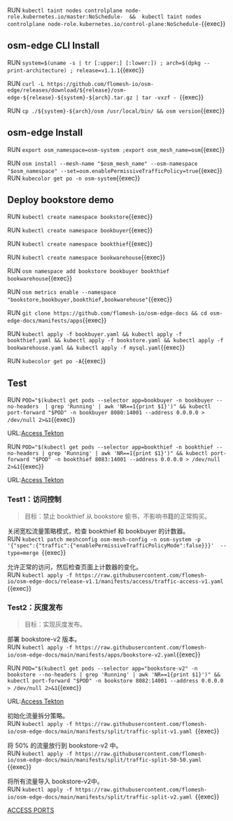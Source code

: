RUN `kubectl taint nodes controlplane node-role.kubernetes.io/master:NoSchedule-  &&  kubectl taint nodes controlplane node-role.kubernetes.io/control-plane:NoSchedule-`{{exec}}   

## osm-edge CLI Install  

RUN `system=$(uname -s | tr [:upper:] [:lower:]) ; arch=$(dpkg --print-architecture) ; release=v1.1.1`{{exec}}   

RUN `curl -L https://github.com/flomesh-io/osm-edge/releases/download/${release}/osm-edge-${release}-${system}-${arch}.tar.gz | tar -vxzf -
`{{exec}} 

RUN `cp ./${system}-${arch}/osm /usr/local/bin/ && osm version`{{exec}} 


## osm-edge Install   

RUN `export osm_namespace=osm-system ;export osm_mesh_name=osm`{{exec}}   

RUN `osm install --mesh-name "$osm_mesh_name" --osm-namespace "$osm_namespace" --set=osm.enablePermissiveTrafficPolicy=true`{{exec}}   
RUN `kubecolor get po -n osm-system`{{exec}}  

## Deploy bookstore demo 

RUN `kubectl create namespace bookstore`{{exec}} 

RUN `kubectl create namespace bookbuyer`{{exec}} 

RUN `kubectl create namespace bookthief`{{exec}}   

RUN `kubectl create namespace bookwarehouse`{{exec}}    

RUN `osm namespace add bookstore bookbuyer bookthief bookwarehouse`{{exec}}  

RUN `osm metrics enable --namespace "bookstore,bookbuyer,bookthief,bookwarehouse"`{{exec}} 

RUN `git clone https://github.com/flomesh-io/osm-edge-docs && cd osm-edge-docs/manifests/apps`{{exec}} 

RUN `kubectl apply -f bookbuyer.yaml && kubectl apply -f bookthief.yaml && kubectl apply -f bookstore.yaml && kubectl apply -f bookwarehouse.yaml && kubectl apply -f mysql.yaml`{{exec}} 

RUN `kubecolor get po -A`{{exec}} 


## Test 

RUN `POD="$(kubectl get pods --selector app=bookbuyer -n bookbuyer --no-headers  | grep 'Running' | awk 'NR==1{print $1}')" && kubectl port-forward "$POD" -n bookbuyer 8080:14001 --address 0.0.0.0 > /dev/null 2>&1`{{exec}}   

URL:[Access Tekton]({{TRAFFIC_HOST1_8080}}) 


RUN `POD="$(kubectl get pods --selector app=bookthief -n bookthief --no-headers | grep 'Running' | awk 'NR==1{print $1}')" && kubectl port-forward "$POD" -n bookthief 8083:14001 --address 0.0.0.0 > /dev/null 2>&1`{{exec}}     

URL:[Access Tekton]({{TRAFFIC_HOST1_8083}})    

### Test1：访问控制
>目标：禁止 bookthief 从 bookstore 偷书，不影响书籍的正常购买。    

关闭宽松流量策略模式，检查 bookthief 和 bookbuyer 的计数器。      
RUN `kubectl patch meshconfig osm-mesh-config -n osm-system -p '{"spec":{"traffic":{"enablePermissiveTrafficPolicyMode":false}}}'  --type=merge
`{{exec}}    

允许正常的访问，然后检查页面上计数器的变化。        
RUN `kubectl apply -f https://raw.githubusercontent.com/flomesh-io/osm-edge-docs/release-v1.1/manifests/access/traffic-access-v1.yaml
`{{exec}}    

### Test2：灰度发布  
>目标：实现灰度发布。

部署 bookstore-v2 版本。                  
RUN `kubectl apply -f https://raw.githubusercontent.com/flomesh-io/osm-edge-docs/main/manifests/apps/bookstore-v2.yaml`{{exec}}   

RUN `POD="$(kubectl get pods --selector app="bookstore-v2" -n bookstore --no-headers | grep 'Running' | awk 'NR==1{print $1}')" && kubectl port-forward "$POD" -n bookstore 8082:14001 --address 0.0.0.0 > /dev/null 2>&1`{{exec}}     

URL:[Access Tekton]({{TRAFFIC_HOST1_8082}})    

初始化流量拆分策略。         
RUN `kubectl apply -f https://raw.githubusercontent.com/flomesh-io/osm-edge-docs/main/manifests/split/traffic-split-v1.yaml
`{{exec}}    

将 50% 的流量放行到 bookstore-v2 中。       
RUN `kubectl apply -f https://raw.githubusercontent.com/flomesh-io/osm-edge-docs/main/manifests/split/traffic-split-50-50.yaml
`{{exec}}       

将所有流量导入 bookstore-v2中。      
RUN `kubectl apply -f https://raw.githubusercontent.com/flomesh-io/osm-edge-docs/main/manifests/split/traffic-split-v2.yaml
`{{exec}}    




[ACCESS PORTS]({{TRAFFIC_SELECTOR}})
